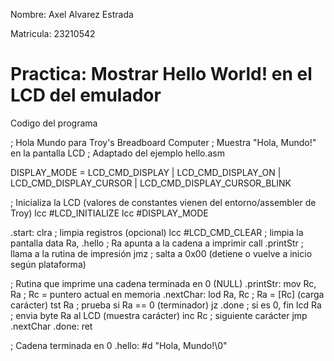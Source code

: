 
Nombre: Axel Alvarez Estrada


Matricula: 23210542

# Practica: Mostrar Hello World! en el LCD del emulador 

Codigo del programa

; Hola Mundo para Troy's Breadboard Computer
; Muestra "Hola, Mundo!" en la pantalla LCD
; Adaptado del ejemplo hello.asm

DISPLAY_MODE = LCD_CMD_DISPLAY | LCD_CMD_DISPLAY_ON | LCD_CMD_DISPLAY_CURSOR | LCD_CMD_DISPLAY_CURSOR_BLINK

; Inicializa la LCD (valores de constantes vienen del entorno/assembler de Troy)
lcc #LCD_INITIALIZE
lcc #DISPLAY_MODE

.start:
  clra                 ; limpia registros (opcional)
  lcc #LCD_CMD_CLEAR    ; limpia la pantalla
  data Ra, .hello       ; Ra apunta a la cadena a imprimir
  call .printStr        ; llama a la rutina de impresión
  jmz                   ; salta a 0x00 (detiene o vuelve a inicio según plataforma)

; Rutina que imprime una cadena terminada en 0 (NULL)
.printStr:
  mov Rc, Ra            ; Rc = puntero actual en memoria
  .nextChar:
    lod Ra, Rc          ; Ra = [Rc]  (carga carácter)
    tst Ra              ; prueba si Ra == 0 (terminador)
    jz .done            ; si es 0, fin
    lcd Ra              ; envia byte Ra al LCD (muestra carácter)
    inc Rc              ; siguiente carácter
    jmp .nextChar
  .done:
    ret

; Cadena terminada en 0
.hello:
#d "Hola, Mundo!\0"




